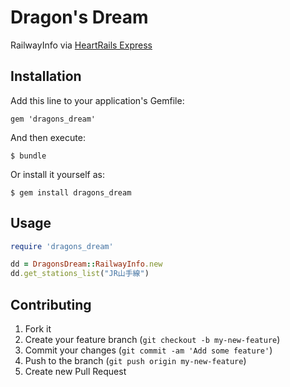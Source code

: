 # Dragon's Dream

RailwayInfo via [HeartRails Express](http://express.heartrails.com/)

## Installation

Add this line to your application's Gemfile:

    gem 'dragons_dream'

And then execute:

    $ bundle

Or install it yourself as:

    $ gem install dragons_dream

## Usage

```ruby
require 'dragons_dream'

dd = DragonsDream::RailwayInfo.new
dd.get_stations_list("JR山手線")
```

## Contributing

1. Fork it
2. Create your feature branch (`git checkout -b my-new-feature`)
3. Commit your changes (`git commit -am 'Add some feature'`)
4. Push to the branch (`git push origin my-new-feature`)
5. Create new Pull Request
